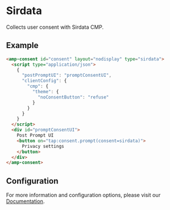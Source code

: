 <!---
Copyright 2020 The AMP HTML Authors. All Rights Reserved.

Licensed under the Apache License, Version 2.0 (the "License");
you may not use this file except in compliance with the License.
You may obtain a copy of the License at

      http://www.apache.org/licenses/LICENSE-2.0

Unless required by applicable law or agreed to in writing, software
distributed under the License is distributed on an "AS-IS" BASIS,
WITHOUT WARRANTIES OR CONDITIONS OF ANY KIND, either express or implied.
See the License for the specific language governing permissions and
limitations under the License.
-->

# Sirdata

Collects user consent with Sirdata CMP.

## Example

```html
<amp-consent id="consent" layout="nodisplay" type="sirdata">
  <script type="application/json">
    {
      "postPromptUI": "promptConsentUI",
      "clientConfig": {
        "cmp": {
          "theme": {
            "noConsentButton": "refuse"
          }
        }
      }
    }
  </script>
  <div id="promptConsentUI">
    Post Prompt UI
    <button on="tap:consent.prompt(consent=sirdata)">
      Privacy settings
    </button>
  </div>
</amp-consent>
```

## Configuration

For more information and configuration options, please visit our [Documentation](https://cmp.sirdata.com/#/docs).
